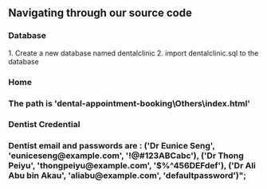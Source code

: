 <h2>Navigating through our source code</h2>

<h3>Database</h3>
1. Create a new database named dentalclinic
2. import dentalclinic.sql to the database

<h3>Home<h3>
The path is 'dental-appointment-booking\Others\index.html'

<h3>Dentist Credential<h3>
Dentist email and passwords are : 
('Dr Eunice Seng', 'euniceseng@example.com', '!@#123ABCabc'), 
('Dr Thong Peiyu', 'thongpeiyu@example.com', '$%^456DEFdef'), 
('Dr Ali Abu bin Akau', 'aliabu@example.com', 'defaultpassword')";


